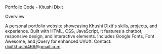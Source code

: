 Portfolio Code - Khushi Dixit

Overview

A personal portfolio website showcasing Khushi Dixit's skills, projects, and experience. Built with HTML, CSS, JavaScript, it features a chatbot, responsive design, and interactive elements. Includes Google Fonts, Font Awesome, and jQuery for enhanced UI/UX. Contact: dixitkhushi466@gmail.com.

